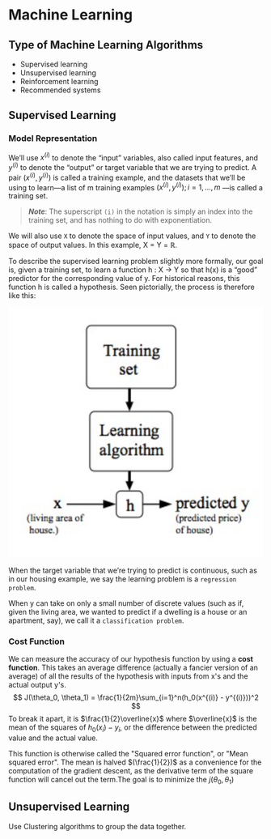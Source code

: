 # Machine Learning

## Type of Machine Learning Algorithms

- Supervised learning
- Unsupervised learning
- Reinforcement learning
- Recommended systems

## Supervised Learning

### Model Representation

We’ll use $x^{(i)}$ to denote the “input” variables, also called input features, and $y^{(i)}$ to denote the “output” or target variable that we are trying to predict. A pair $(x^{(i)}, y^{(i)})$ is called a training example, and the datasets that we’ll be using to learn—a list of m training examples $(x^{(i)}, y^{(i)}); i=1,...,m$ —is called a training set. 

> **_Note_**: The superscript `(i)` in the notation is simply an index into the training set, and has nothing to do with exponentiation. 

We will also use `X` to denote the space of input values, and `Y` to denote the space of output values. In this example, X = Y = ℝ. 

To describe the supervised learning problem slightly more formally, our goal is, given a training set, to learn a function h : X → Y so that h(x) is a “good” predictor for the corresponding value of y. For historical reasons, this function h is called a hypothesis. Seen pictorially, the process is therefore like this:

![image-20201129223314957](Asserts/MachineLearning/image-20201129223314957.png)

When the target variable that we’re trying to predict is continuous, such as in our housing example, we say the learning problem is a `regression problem`. 

When y can take on only a small number of discrete values (such as if, given the living area, we wanted to predict if a dwelling is a house or an apartment, say), we call it a `classification problem`.

### Cost Function

We can measure the accuracy of our hypothesis function by using a **cost function**. This takes an average difference (actually a fancier version of an average) of all the results of the hypothesis with inputs from x's and the actual output y's.
$$
J(\theta_0, \theta_1) = \frac{1}{2m}\sum_{i=1}^n(h_0(x^{(i)} - y^{(i)}))^2
$$
To break it apart, it is $\frac{1}{2}\overline{x}$ where $\overline{x}$ is the mean of the squares of $h_0(x_i) - y_i$, or the difference between the predicted value and the actual value.

This function is otherwise called the "Squared error function", or "Mean squared error". The mean is halved $(\frac{1}{2})$ as a convenience for the computation of the gradient descent, as the derivative term of the square function will cancel out the term.The goal is to minimize the $j(\theta_0, \theta_1)$

## Unsupervised Learning

Use Clustering algorithms to group the data together.

